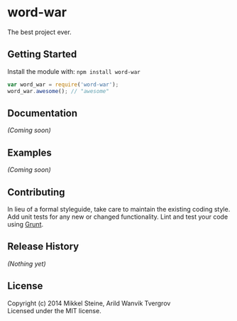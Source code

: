 # word-war

The best project ever.

## Getting Started
Install the module with: `npm install word-war`

```javascript
var word_war = require('word-war');
word_war.awesome(); // "awesome"
```

## Documentation
_(Coming soon)_

## Examples
_(Coming soon)_

## Contributing
In lieu of a formal styleguide, take care to maintain the existing coding style. Add unit tests for any new or changed functionality. Lint and test your code using [Grunt](http://gruntjs.com/).

## Release History
_(Nothing yet)_

## License
Copyright (c) 2014 Mikkel Steine, Arild Wanvik Tvergrov  
Licensed under the MIT license.
